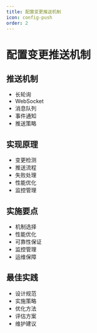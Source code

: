```yaml
---
title: 配置变更推送机制
icon: config-push
order: 2
---
```


# 配置变更推送机制

## 推送机制
- 长轮询
- WebSocket
- 消息队列
- 事件通知
- 推送策略

## 实现原理
- 变更检测
- 推送流程
- 失败处理
- 性能优化
- 监控管理

## 实施要点
- 机制选择
- 性能优化
- 可靠性保证
- 监控管理
- 运维保障

## 最佳实践
- 设计规范
- 实施策略
- 优化方法
- 评估方案
- 维护建议
